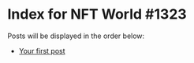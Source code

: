 # Index for NFT World #1323
Posts will be displayed in the order below:

- [Your first post](./001-first.md)

